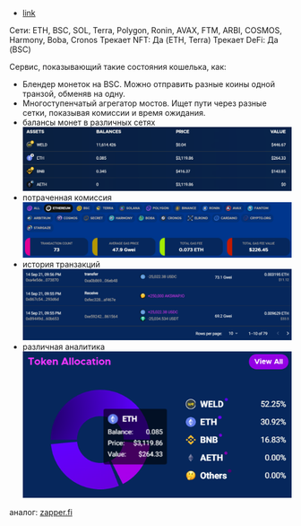 - [link](https://apeboard.finance/dashboard)

Сети: ETH, BSC, SOL, Terra, Polygon, Ronin, AVAX, FTM, ARBI, COSMOS, Harmony, Boba, Cronos
Трекает NFT: Да (ETH, Terra)
Трекает DeFi: Да (BSC)

Сервис, показывающий такие состояния кошелька, как: 
- Блендер монеток на BSC. Можно отправить разные коины одной транзой, обменяв на одну.
- Многоступенчатый агрегатор мостов. Ищет пути через разные сетки, показывая комисcии и время ожидания. 
- балансы монет в различных сетях
![](_attachments/d90accd9d4b4aa88ad1a2c5dc209289b.png)
- потраченная комиссия
![](_attachments/ab2f47eaff4ac019db72003ea2e03c2d.png)
- история транзакций
![](_attachments/9533bb038d2238c69cc0e45bc32b4bc2.png)
- различная аналитика
![](_attachments/17e62a4744dec51811b61bf0c898ed9a.png)

аналог: [zapper.fi](https://zapper.fi/dashboard)